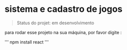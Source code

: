 <h1>sistema e cadastro de jogos </h1>

> Status do projet: em desenvolvimento 

para rodar esse projeto na sua  máquina, por favor digite :

'''
npm install  react
'''
